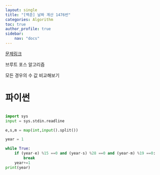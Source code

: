 ```yaml
---
layout: single
title: "[백준] 날짜 계산 1476번"
categories: Algorithm
toc: true
author_profile: true
sidebar:
    nav: "docs"
---
```


[문제링크](https://www.acmicpc.net/problem/1476)


브루트 포스 알고리즘

모든 경우의 수 값 비교해보기

# 파이썬
```python

import sys
input = sys.stdin.readline

e,s,m = map(int,input().split())

year = 1

while True:
    if (year-e) %15 ==0 and (year-s) %28 ==0 and (year-m) %19 ==0:
        break
    year+=1
print(year)
        

``` 